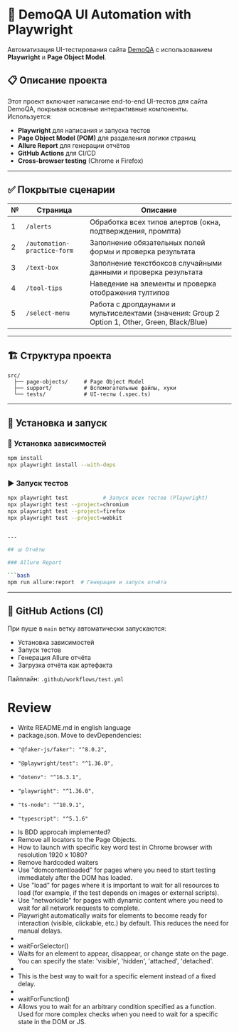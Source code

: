 # 📘 DemoQA UI Automation with Playwright

Автоматизация UI-тестирования сайта [DemoQA](https://demoqa.com/) с использованием **Playwright** и **Page Object Model**.

## 📋 Описание проекта

Этот проект включает написание end-to-end UI-тестов для сайта DemoQA, покрывая основные интерактивные компоненты. Используется:

* **Playwright** для написания и запуска тестов
* **Page Object Model (POM)** для разделения логики страниц
* **Allure Report** для генерации отчётов
* **GitHub Actions** для CI/CD
* **Cross-browser testing** (Chrome и Firefox)

---

## ✅ Покрытые сценарии

| № | Страница                    | Описание                                                                                      |
| - | --------------------------- | --------------------------------------------------------------------------------------------- |
| 1 | `/alerts`                   | Обработка всех типов алертов (окна, подтверждения, промпта)                                   |
| 2 | `/automation-practice-form` | Заполнение обязательных полей формы и проверка результата                                     |
| 3 | `/text-box`                 | Заполнение текстбоксов случайными данными и проверка результата                               |
| 4 | `/tool-tips`                | Наведение на элементы и проверка отображения тултипов                                         |
| 5 | `/select-menu`              | Работа с дропдаунами и мультиселектами (значения: Group 2 Option 1, Other, Green, Black/Blue) |

---

## 🏗️ Структура проекта

```
src/
  ├── page-objects/     # Page Object Model
  ├── support/          # Вспомогательные файлы, хуки
  └── tests/            # UI-тесты (.spec.ts)
```

---

## 🚀 Установка и запуск

### 🔧 Установка зависимостей

```bash
npm install
npx playwright install --with-deps
```

### ▶️ Запуск тестов

```bash
npx playwright test           # Запуск всех тестов (Playwright)
npx playwright test --project=chromium
npx playwright test --project=firefox
npx playwright test --project=webkit


---

## 📊 Отчёты

### Allure Report

```bash
npm run allure:report  # Генерация и запуск отчёта
```

---

## 🔁 GitHub Actions (CI)

При пуше в `main` ветку автоматически запускаются:

* Установка зависимостей
* Запуск тестов
* Генерация Allure отчёта
* Загрузка отчёта как артефакта

Пайплайн: `.github/workflows/test.yml`



# Review

* Write README.md in english language
*  package.json. Move to devDependencies:
*     "@faker-js/faker": "^8.0.2",
*     "@playwright/test": "^1.36.0",
*     "dotenv": "^16.3.1",
*     "playwright": "^1.36.0",
*     "ts-node": "^10.9.1",
*     "typescript": "^5.1.6"
* Is BDD approcah implemented?
* Remove all locators to the Page Objects.
* How to launch with specific key word test in Chrome browser with resolution 1920 x 1080?
* Remove hardcoded waiters 
* Use "domcontentloaded" for pages where you need to start testing immediately after the DOM has loaded.
*  Use "load" for pages where it is important to wait for all resources to load (for example, if the test depends on images or external scripts).
*  Use "networkidle" for pages with dynamic content where you need to wait for all network requests to complete.
*    Playwright automatically waits for elements to become ready for interaction (visible, clickable, etc.) by default. This reduces the need for manual delays.
* 
* waitForSelector()
* Waits for an element to appear, disappear, or change state on the page. You can specify the state: 'visible', 'hidden', 'attached', 'detached'.
* 
* This is the best way to wait for a specific element instead of a fixed delay.
* 
* waitForFunction()
* Allows you to wait for an arbitrary condition specified as a function. Used for more complex checks when you need to wait for a specific state in the DOM or JS.
